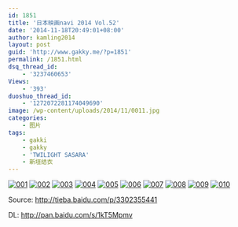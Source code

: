 ```yaml
---
id: 1851
title: '日本映画navi 2014 Vol.52'
date: '2014-11-18T20:49:01+08:00'
author: kamling2014
layout: post
guid: 'http://www.gakky.me/?p=1851'
permalink: /1851.html
dsq_thread_id:
    - '3237460653'
Views:
    - '393'
duoshuo_thread_id:
    - '1272072281174049690'
image: /wp-content/uploads/2014/11/0011.jpg
categories:
    - 图片
tags:
    - gakki
    - gakky
    - 'TWILIGHT SASARA'
    - 新垣结衣
---
```


[![001](http://www.yui-aragaki.org/wp-content/uploads/2014/11/0011.jpg)](http://www.yui-aragaki.org/wp-content/uploads/2014/11/0011.jpg "001") [![002](http://www.yui-aragaki.org/wp-content/uploads/2014/11/0021.jpg)](http://www.yui-aragaki.org/wp-content/uploads/2014/11/0021.jpg "002") [![003](http://www.yui-aragaki.org/wp-content/uploads/2014/11/0031.jpg)](http://www.yui-aragaki.org/wp-content/uploads/2014/11/0031.jpg "003") [![004](http://www.yui-aragaki.org/wp-content/uploads/2014/11/004.jpg)](http://www.yui-aragaki.org/wp-content/uploads/2014/11/004.jpg "004") [![005](http://www.yui-aragaki.org/wp-content/uploads/2014/11/005.jpg)](http://www.yui-aragaki.org/wp-content/uploads/2014/11/005.jpg "005") [![006](http://www.yui-aragaki.org/wp-content/uploads/2014/11/006.jpg)](http://www.yui-aragaki.org/wp-content/uploads/2014/11/006.jpg "006") [![007](http://www.yui-aragaki.org/wp-content/uploads/2014/11/007.jpg)](http://www.yui-aragaki.org/wp-content/uploads/2014/11/007.jpg "007") [![008](http://www.yui-aragaki.org/wp-content/uploads/2014/11/008.jpg)](http://www.yui-aragaki.org/wp-content/uploads/2014/11/008.jpg "008") [![009](http://www.yui-aragaki.org/wp-content/uploads/2014/11/009.jpg)](http://www.yui-aragaki.org/wp-content/uploads/2014/11/009.jpg "009") [![010](http://www.yui-aragaki.org/wp-content/uploads/2014/11/010.jpg)](http://www.yui-aragaki.org/wp-content/uploads/2014/11/010.jpg "010")

Source: <http://tieba.baidu.com/p/3302355441>

DL: <http://pan.baidu.com/s/1kT5Mpmv><span id="wumiiLikeBtn"></span>

<div class="wumii-hook"><div id="wumiiBtnDiv"><div id="wumiiRecommendBtnDiv"></div></div></div>